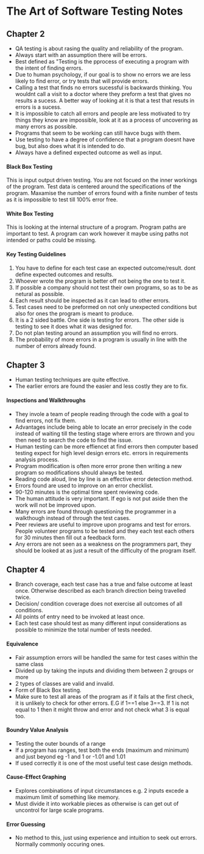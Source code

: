 # The Art of Software Testing Notes
## Chapter 2
- QA testing is about rasing the quality and reliability of the program.
- Always start with an assumption there will be errors.
- Best defined as "Testing is the pprocess of executing a program with the intent of finding errors.
- Due to human psychology, if our goal is to show no errors we are less likely to find error, or try tests that will provide errors.
- Calling a test that finds no errors sucessful is backwards thinking. You wouldnt call a visit to a doctor where they preform a test that gives no results a sucess. A better way of looking at it is that a test that resuts in errors is a sucess.
- It is impossible to catch all errors and people are less motivated to try things they know are impossible, look at it as a process of uncovering as many errors as possible.
- Programs that seem to be working can still havce bugs with them.
- Use testing to have a degree of confidence that a program doesnt have bug, but also does what it is intended to do.
- Always have a defined expected outcome as well as input.

#### Black Box Testing
This is input output driven testing. You are not focued on the inner workings of the program. Test data is centered around the specifications of the program. Maxamise the number of errors found with a finite number of tests as it is impossible to test till 100% error free.

#### White Box Testing
This is looking at the internal structure of a program. Program paths are important to test. A program can work however it maybe using paths not intended or paths could be missing. 

#### Key Testing Guidelines
1. You have to define for each test case an expected outcome/result.
dont define expected outcomes and results.
1. Whoever wrote the program is better off not being the one to test it.
1. If possible a company should not test their own programs, so as to be as netural as possible.
1. Each result should be inspected as it can lead to other errors.
1. Test cases need to be preformed on not only unexpected conditions but also for ones the program is meant to produce.
1. It is a 2 sided battle. One side is testing for errors. The other side is testing to see it does what it was designed for.
1. Do not plan testing around an assumption you will find no errors.
1. The probability of more errors in a program is usually in line with the number of errors already found.


## Chapter 3
- Human testing techniques are quite effective.
- The earlier errors are found the easier and less costly they are to fix.

#### Inspections and Walkthroughs
- They invole a team of people reading through the code with a goal to find errors, not fix them.
- Advantages include being able to locate an error precisely in the code instead of waiting till the testing stage where errors are thrown and you then need to search the code to find the issue.
- Human testing can be more effiencet at find errors then computer based testing expect for high level design errors etc. errors in requirements analysis process.
- Program modification is often more error prone then writing a new program so modifications should always be tested. 
- Reading code aloud, line by line is an effective error detection method. 
- Errors found are used to improve on an error checklist.
- 90-120 minutes is the optimal time spent reviewing code.
- The human attitude is very important. If ego is not put aside then the work will not be improved upon.
- Many errors are found through questioning the programmer in a walkthough instead of through the test cases.
- Peer reviews are useful to improve upon programs and test for errors. People volunteer programs to be tested and they each test each others for 30 minutes then fill out a feedback form.
- Any errors are not seen as a weakness on the programmers part, they should be looked at as just a result of the difficulty of the program itself.


## Chapter 4
- Branch coverage, each test case has a true and false outcome at least once. Otherwise described as each branch direction being travelled twice.
- Decision/ condition coverage does not exercise all outcomes of all conditions.
- All points of entry need to be invoked at least once.
- Each test case should test as many different input considerations as possible to minimize the total number of tests needed. 

#### Equivalence
- Fair assumption errors will be handled the same for test cases within the same class
- Divided up by taking the inputs and dividing them between 2 groups or more
- 2 types of classes are valid and invalid.
- Form of Black Box testing.
- Make sure to test all areas of the program as if it fails at the first check, it is unlikely to check for other errors. E.G if 1==1
else 3==3. If 1 is not equal to 1 then it might throw and error and not check what 3 is equal too.

#### Boundry Value Analysis
- Testing the outer bounds of a range
- If a program has ranges, test both the ends (maximum and minimum) and just beyond eg -1 and 1 or -1.01 and 1.01
- If used correctly it is one of the most useful test case design methods.

#### Cause-Effect Graphing
- Explores combinations of input circumstances e.g. 2 inputs excede a maximum limit of something like memory. 
- Must divide it into workable pieces as otherwise is can get out of uncontrol for large scale programs.

#### Error Guessing
- No method to this, just using experience and intuition to seek out errors. Normally commonly occuring ones.
